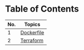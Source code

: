# Table of Contents

| No. | Topics |
| --- | --------- |
|1  | [Dockerfile](./docker.md)  |
|2  | [Terraform](./terraform.md)  |
